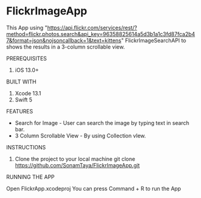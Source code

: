 # FlickrImageApp

This App using "https://api.flickr.com/services/rest/?method=flickr.photos.search&api_key=96358825614a5d3b1a1c3fd87fca2b47&format=json&nojsoncallback=1&text=kittens" FlickrImageSearchAPI to shows the results in a 3-column scrollable view.

PREREQUISITES

1. iOS 13.0+

BUILT WITH

1.  Xcode 13.1
2.  Swift 5

FEATURES

* Search for Image - User can search the image by typing text in search bar.
* 3 Column Scrollable View - By using Collection vIew.


INSTRUCTIONS

1. Clone the project to your local machine
	git clone https://github.com/SonamTaya/FlickrImageApp.git

RUNNING THE APP

Open FlickrApp.xcodeproj
You can press Command + R to run the App

